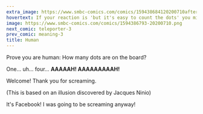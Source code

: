 ```yaml
---
extra_image: https://www.smbc-comics.com/comics/159438684120200710after.png
hovertext: If your reaction is 'but it's easy to count the dots' you might want to check your motherboard.
image: https://www.smbc-comics.com/comics/1594386793-20200710.png
next_comic: teleporter-3
prev_comic: meaning-3
title: Human
---
```


Prove you are human: How many dots are on the board?

One… uh… four… **AAAAAH! AAAAAAAAAH!**

Welcome! Thank you for screaming.

(This is based on an illusion discovered by Jacques Ninio)

It's Facebook! I was going to be screaming anyway!
